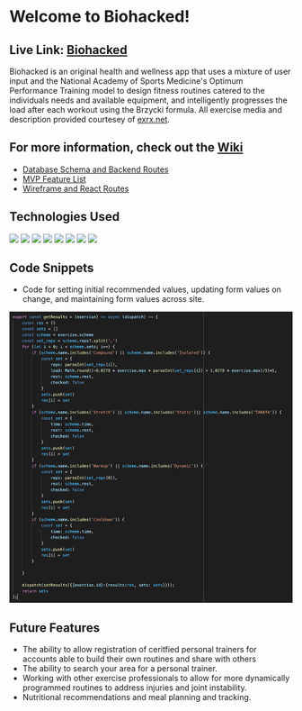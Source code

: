 # Welcome to Biohacked! 


## Live Link: [Biohacked](https://biohacked.herokuapp.com/)
Biohacked is an original health and wellness app that uses a mixture of user input and the National Academy of Sports Medicine's Optimum Performance Training model to design fitness routines catered to the individuals needs and available equipment, and intelligently progresses the load after each workout using the Brzycki formula. All exercise media and description provided courtesey of [exrx.net](https://exrx.net).

## For more information, check out the [Wiki](https://github.com/bstetzer32/Biohacked/wiki)

* [Database Schema and Backend Routes](https://github.com/bstetzer32/Biohacked/wiki/Database-Schema-and-Backend-Routes)
* [MVP Feature List](https://github.com/bstetzer32/Biohacked/wiki/MVP-Feature-List)
* [Wireframe and React Routes](https://github.com/bstetzer32/Biohacked/wiki/Wireframes-and-Front-End-Routes)

## Technologies Used
   <img src="https://img.shields.io/badge/Python-3776AB?style=for-the-badge&logo=python&logoColor=white" />
   <img src="https://img.shields.io/badge/JavaScript-F7DF1E?style=for-the-badge&logo=javascript&logoColor=black" />
   <img src="https://img.shields.io/badge/CSS-239120?&style=for-the-badge&logo=css3&logoColor=white" />
   <img src="https://img.shields.io/badge/HTML5-E34F26?style=for-the-badge&logo=html5&logoColor=white" />
   <img src="https://img.shields.io/badge/PostgreSQL-316192?style=for-the-badge&logo=postgresql&logoColor=white" />
   <img src="https://img.shields.io/badge/React-20232A?style=for-the-badge&logo=react&logoColor=61DAFB" />
   <img src="https://img.shields.io/badge/Redux-593D88?style=for-the-badge&logo=redux&logoColor=white" />
   <img src="https://img.shields.io/badge/Docker-2CA5E0?style=for-the-badge&logo=docker&logoColor=white" />
   
## Code Snippets 
  * Code for setting initial recommended values, updating form values on change, and maintaining form values across site.
   <img src="https://raw.githubusercontent.com/bstetzer32/Biohacked/main/images/Screen%20Shot%202021-06-14%20at%206.49.37%20AM.png"  />
   
## Future Features
   * The ability to allow registration of ceritfied personal trainers for accounts able to build their own routines and share with others
   * The ability to search your area for a personal trainer.
   * Working with other exercise professionals to allow for more dynamically programmed routines to address injuries and joint instability.
   * Nutritional recommendations and meal planning and tracking.

